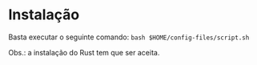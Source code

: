 # Instalação
Basta executar o seguinte comando:
```bash $HOME/config-files/script.sh```


Obs.: a instalação do Rust tem que ser aceita.
